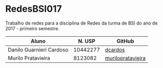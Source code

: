 # RedesBSI017
Trabalho de redes para a disciplina de Redes da turma de BSI do ano de 2017 - primeiro semestre.

Aluno | N. USP | GitHub
------------ | ------------- | --------------
Danilo Guarnieri Cardoso | 10442277 | [dcardos](https://github.com/dcardos)
Murilo Pratavieira | 8123082 | [murilopratavieira](https://github.com/murilopratavieira)
